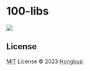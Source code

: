 # 100-libs

<img src="https://img.shields.io/badge/progress-0-purple.svg" />

## License

[MIT](./LICENSE) License © 2023 [Hongbusi](https://github.com/Hongbusi)

